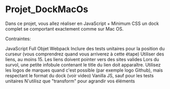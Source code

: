 # Projet_DockMacOs

Dans ce projet, vous allez réaliser en JavaScript + Minimum CSS un dock complet se comportant exactement comme sur Mac OS.

Contraintes:

JavaScript Full Objet
Webpack
Inclure des tests unitaires pour la position du curseur (vous comprendrez quand vous arriverez à cette étape)
Utiliser des liens, au moins 15.
Les liens doivent pointer vers des sites valides
Lors du survol, une petite infobule contenant le title du lien doit apparaître.
Utilisez les logos de marques quand c'est possible (par exemple logo Github), mais respectant le format du dock (voir video)
Vanilla JS, sauf pour les tests unitaires
N'utilisz que "transform" pour agrandir vos éléments
